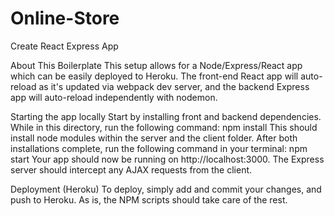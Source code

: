 # Online-Store

Create React Express App

About This Boilerplate
This setup allows for a Node/Express/React app which can be easily deployed to Heroku.
The front-end React app will auto-reload as it's updated via webpack dev server, and the backend Express app will auto-reload independently with nodemon.

Starting the app locally
Start by installing front and backend dependencies. While in this directory, run the following command:
npm install
This should install node modules within the server and the client folder.
After both installations complete, run the following command in your terminal:
npm start
Your app should now be running on http://localhost:3000. The Express server should intercept any AJAX requests from the client.

Deployment (Heroku)
To deploy, simply add and commit your changes, and push to Heroku. As is, the NPM scripts should take care of the rest.